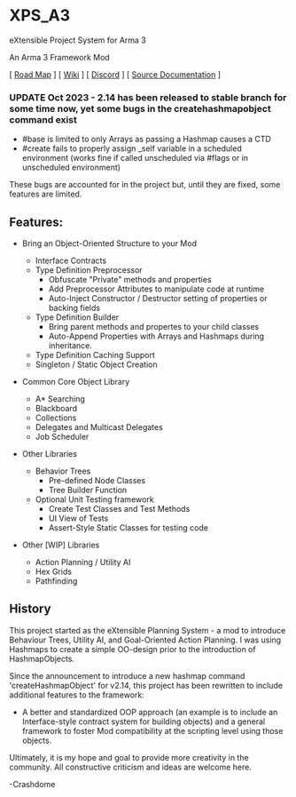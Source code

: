 # XPS_A3
eXtensible Project System for Arma 3
 
An Arma 3 Framework Mod

[ [Road Map](https://xps-group.notion.site/6182e1ad293b4572bec60726a997e279?v=58732b82ad9f4ea2a6e86446ea4031fd&pvs=4) ] 
[ [Wiki](https://xps-group.notion.site/0f5270147d434c9387d49a3b16311a75?v=6b8b37e55002438893964177eec15bca&pvs=4) ] 
[ [Discord](https://discord.gg/ryXZjDY7En) ] 
[ [Source Documentation](https://xps-group.github.io/) ] 

### UPDATE Oct 2023 - 2.14 has been released to stable branch for some time now, yet some bugs in the createhashmapobject command exist
  - #base is limited to only Arrays as passing a Hashmap causes a CTD
  - #create fails to properly assign _self variable in a scheduled environment (works fine if called unscheduled via #flags or in unscheduled environment)

  These bugs are accounted for in the project but, until they are fixed, some features are limited. 

## Features:
  - Bring an Object-Oriented Structure to your Mod
    - Interface Contracts
    - Type Definition Preprocessor
      - Obfuscate "Private" methods and properties
      - Add Preprocessor Attributes to manipulate code at runtime
      - Auto-Inject Constructor / Destructor setting of properties or backing fields
    - Type Definition Builder
      - Bring parent methods and propertes to your child classes
      - Auto-Append Properties with Arrays and Hashmaps during inheritance.
    - Type Definition Caching Support
    - Singleton / Static Object Creation
  
  - Common Core Object Library
    - A* Searching
    - Blackboard
    - Collections
    - Delegates and Multicast Delegates
    - Job Scheduler
  
  - Other Libraries
    - Behavior Trees
      - Pre-defined Node Classes
      - Tree Builder Function
    - Optional Unit Testing framework
      - Create Test Classes and Test Methods
      - UI View of Tests
      - Assert-Style Static Classes for testing code

  - Other [WIP] Libraries
    - Action Planning / Utility AI
    - Hex Grids
    - Pathfinding

## History

This project started as the eXtensible Planning System - a mod to introduce Behaviour Trees, Utility AI, and Goal-Oriented Action Planning. I was using Hashmaps to create
a simple OO-design prior to the introduction of HashmapObjects.

Since the announcement to introduce a new hashmap command 'createHashmapObject' for v2.14, this project has been rewritten to include additional features to the framework:
  - A better and standardized OOP approach (an example is to include an Interface-style contract system for building objects) and a general framework to foster Mod compatibility at the scripting level using those objects.
 
Ultimately, it is my hope and goal to provide more creativity in the community. All constructive criticism and ideas are welcome here.
 
-Crashdome
